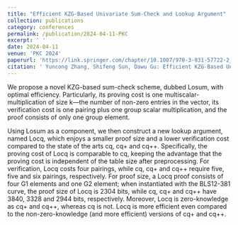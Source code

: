 ```yaml
---
title: "Efficient KZG-Based Univariate Sum-Check and Lookup Argument"
collection: publications
category: conferences
permalink: /publication/2024-04-11-PKC
excerpt: ' '
date: 2024-04-11
venue: 'PKC 2024'
paperurl: 'https://link.springer.com/chapter/10.1007/978-3-031-57722-2_13'
citation: '	Yuncong Zhang, Shifeng Sun, Dawu Gu: Efficient KZG-Based Univariate Sum-Check and Lookup Argument. Public Key Cryptography (2) 2024: 400-425'
---
```


We propose a novel KZG-based sum-check scheme, dubbed Losum, with optimal efficiency. Particularly, its proving cost is one multiscalar-multiplication of size k—the number of non-zero entries in the vector, its verification cost is one pairing plus one group scalar multiplication, and the proof consists of only one group element. 

Using Losum as a component, we then construct a new lookup argument, named Locq, which enjoys a smaller proof size and a lower verification cost compared to the state of the arts cq, cq+ and cq++. Specifically, the proving cost of Locq is comparable to cq, keeping the advantage that the proving cost is independent of the table size after preprocessing. For verification, Locq costs four pairings, while cq, cq+ and cq++ require five, five and six pairings, respectively. For proof size, a Locq proof consists of four G1 elements and one G2 element; when instantiated with the BLS12-381 curve, the proof size of Locq is 2304 bits, while cq, cq+ and cq++ have 3840, 3328 and 2944 bits, respectively. Moreover, Locq is zero-knowledge as cq+ and cq++, whereas cq is not. Locq is more efficient even compared to the non-zero-knowledge (and more efficient) versions of cq+ and cq++.
